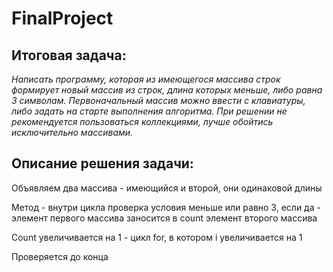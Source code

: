 # FinalProject

## Итоговая задача:

_Написать программу, которая из имеющегося массива строк формирует новый массив из строк, длина которых меньше, либо равна 3 символам. Первоначальный массив можно ввести с клавиатуры, либо задать на старте выполнения алгоритма. При решении не рекомендуется пользоваться коллекциями, лучше обойтись исключительно массивами._

## Описание решения задачи:

Объявляем два массива - имеющийся и второй, они одинаковой длины

Метод - внутри цикла проверка условия меньше или равно 3, если да - элемент первого массива заносится в count элемент второго массива

Count увеличивается на 1 - цикл for, в котором i увеличивается на 1

Проверяется до конца

